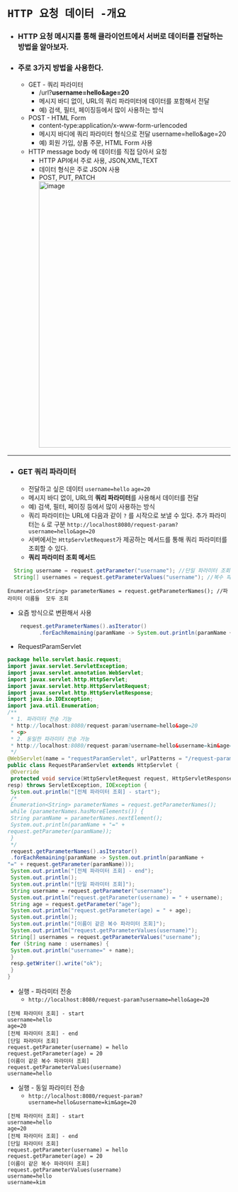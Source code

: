 # `HTTP 요청 데이터 -개요`

- ### HTTP 요청 메시지를 통해 클라이언트에서 서버로 데이터를 전달하는 방법을 알아보자.
- ### 주로 3가지 방법을 사용한다.
  - GET - 쿼리 파라미터
    - /url?<b>username=hello&age=20</b>
    - 메시지 바디 없이, URL의 쿼리 파라미터에 데이터를 포함해서 전달
    - 예) 검색, 필터, 페이징등에서 많이 사용하는 방식
  - POST - HTML Form
    - content-type:application/x-www-form-urlencoded
    - 메시지 바디에 쿼리 파라미터 형식으로 전달 username=hello&age=20
    - 예) 회원 가입, 상품 주문, HTML Form 사용
  - HTTP message body 에 데이터를 직접 담아서 요청
    - HTTP API에서 주로 사용, JSON,XML,TEXT
    - 데이터 형식은 주로 JSON 사용
    - POST, PUT, PATCH<br>
      <img width="600" alt="image" src="https://user-images.githubusercontent.com/100770651/233611803-6f94c8cd-ea31-4cc3-9347-a76284b5ecd5.png"><br>
<hr>

- ### GET 쿼리 파라미터
  - 전달하고 싶은 데이터
  `username=hello`
  `age=20`
  - 메시지 바디 없이, URL의 <b>쿼리 파라미터</b>를 사용해서 데이터를 전달
  - 예) 검색, 필터, 페이징 등에서 많이 사용하는 방식
  - 쿼리 파라미터는 URL에 다음과 같이 `?` 를 시작으로 보낼 수 있다. 추가 파라미터는 `&` 로 구분
  `http://localhost8080/request-param?username=hello&age=20`
  - 서버에서는 `HttpServletRequest`가 제공하는 메서드를 통해 쿼리 파라미터를 조회할 수 있다.
  - <b>쿼리 파라미터 조회 메서드</b>
```java
  String username = request.getParameter("username"); //단일 파라미터 조회
  String[] usernames = request.getParameterValues("username"); //복수 파라미터 조회  
```
  `Enumeration<String> parameterNames = request.getParameterNames(); //파라미터 이름들  모두 조회`<br>
  - 요즘 방식으로 변환해서 사용
```java
    request.getParameterNames().asIterator()
          .forEachRemaining(paramName -> System.out.println(paramName + "=" + request.getParameter(paramName)));
```
  - RequestParamServlet
```java
package hello.servlet.basic.request;
import javax.servlet.ServletException;
import javax.servlet.annotation.WebServlet;
import javax.servlet.http.HttpServlet;
import javax.servlet.http.HttpServletRequest;
import javax.servlet.http.HttpServletResponse;
import java.io.IOException;
import java.util.Enumeration;
/**
 * 1. 파라미터 전송 기능
 * http://localhost:8080/request-param?username=hello&age=20
 * <p>
 * 2. 동일한 파라미터 전송 가능
 * http://localhost:8080/request-param?username=hello&username=kim&age=20
 */
@WebServlet(name = "requestParamServlet", urlPatterns = "/request-param")
public class RequestParamServlet extends HttpServlet {
 @Override
 protected void service(HttpServletRequest request, HttpServletResponse 
resp) throws ServletException, IOException {
 System.out.println("[전체 파라미터 조회] - start");
 /*
 Enumeration<String> parameterNames = request.getParameterNames();
 while (parameterNames.hasMoreElements()) {
 String paramName = parameterNames.nextElement();
 System.out.println(paramName + "=" + 
request.getParameter(paramName));
 }
 */
 request.getParameterNames().asIterator()
 .forEachRemaining(paramName -> System.out.println(paramName +
"=" + request.getParameter(paramName)));
 System.out.println("[전체 파라미터 조회] - end");
 System.out.println();
 System.out.println("[단일 파라미터 조회]");
 String username = request.getParameter("username");
 System.out.println("request.getParameter(username) = " + username);
 String age = request.getParameter("age");
 System.out.println("request.getParameter(age) = " + age);
 System.out.println();
 System.out.println("[이름이 같은 복수 파라미터 조회]");
 System.out.println("request.getParameterValues(username)");
 String[] usernames = request.getParameterValues("username");
 for (String name : usernames) {
 System.out.println("username=" + name);
 }
 resp.getWriter().write("ok");
 }
}
```

  - 실행 - 파라미터 전송
    - `http://localhost:8080/request-param?username=hello&age=20`
```결과
[전체 파라미터 조회] - start
username=hello
age=20
[전체 파라미터 조회] - end
[단일 파라미터 조회]
request.getParameter(username) = hello
request.getParameter(age) = 20
[이름이 같은 복수 파라미터 조회]
request.getParameterValues(username)
username=hello
```
  - 실행 - 동일 파라미터 전송
    - `http://localhost:8080/request-param?username=hello&username=kim&age=20`
```결과
[전체 파라미터 조회] - start
username=hello
age=20
[전체 파라미터 조회] - end
[단일 파라미터 조회]
request.getParameter(username) = hello
request.getParameter(age) = 20
[이름이 같은 복수 파라미터 조회]
request.getParameterValues(username)
username=hello
username=kim
```

